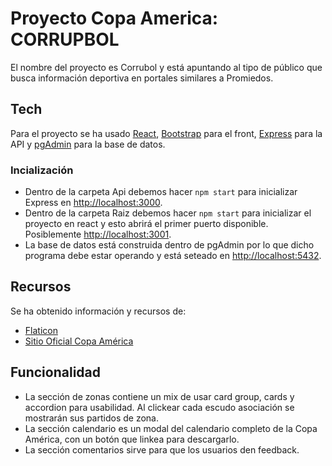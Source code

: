 # Proyecto Copa America: CORRUPBOL

El nombre del proyecto es Corrubol y está apuntando al tipo de público que busca información deportiva en portales similares a Promiedos.

## Tech
Para el proyecto se ha usado [React](https://es.reactjs.org/), [Bootstrap](https://getbootstrap.com/docs/5.0/getting-started/introduction/) para el front, [Express](http://expressjs.com/) para la API y [pgAdmin](https://www.pgadmin.org/download/) para la base de datos.

### Incialización
- Dentro de la carpeta Api debemos hacer `npm start` para inicializar Express en [http://localhost:3000](http://localhost:3000).
- Dentro de la carpeta Raiz debemos hacer `npm start` para inicializar el proyecto en react y esto abrirá el primer puerto disponible. Posiblemente [http://localhost:3001](http://localhost:3001).
- La base de datos está construida dentro de pgAdmin por lo que dicho programa debe estar operando y está seteado en [http://localhost:5432](http://localhost:5432).

## Recursos

Se ha obtenido información y recursos de:
- [Flaticon](https://www.flaticon.com/)
- [Sitio Oficial Copa América](https://copaamerica.com/)

## Funcionalidad
- La sección de zonas contiene un mix de usar card group, cards y accordion para usabilidad. Al clickear cada escudo asociación se mostrarán sus partidos de zona.
- La sección calendario es un modal del calendario completo de la Copa América, con un botón que linkea para descargarlo.
- La sección comentarios sirve para que los usuarios den feedback.